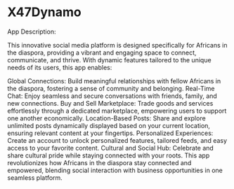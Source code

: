 # X47Dynamo
App Description:

This innovative social media platform is designed specifically for Africans in the diaspora, providing a vibrant and engaging space to connect, communicate, and thrive. With dynamic features tailored to the unique needs of its users, this app enables:

Global Connections: Build meaningful relationships with fellow Africans in the diaspora, fostering a sense of community and belonging.
Real-Time Chat: Enjoy seamless and secure conversations with friends, family, and new connections.
Buy and Sell Marketplace: Trade goods and services effortlessly through a dedicated marketplace, empowering users to support one another economically.
Location-Based Posts: Share and explore unlimited posts dynamically displayed based on your current location, ensuring relevant content at your fingertips.
Personalized Experiences: Create an account to unlock personalized features, tailored feeds, and easy access to your favorite content.
Cultural and Social Hub: Celebrate and share cultural pride while staying connected with your roots.
This app revolutionizes how Africans in the diaspora stay connected and empowered, blending social interaction with business opportunities in one seamless platform.
